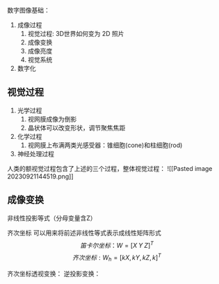 数字图像基础：
1. 成像过程
    1. 视觉过程: 3D世界如何变为 2D 照片 
    2. 成像变换
    3. 成像亮度
    4. 视觉系统
2. 数字化

## 视觉过程
1. 光学过程
   1. 视网膜成像为倒影
   2. 晶状体可以改变形状，调节聚焦焦距
2. 化学过程
   1. 视网膜上布满两类光感受器：锥细胞(cone)和柱细胞(rod)
3. 神经处理过程

人类的额视觉过程包含了上述的三个过程，整体视觉过程：
![[Pasted image 20230921144519.png]]
## 成像变换

非线性投影等式（分母变量含Z）

齐次坐标
可以用来将前述非线性等式表示成线性矩阵形式
$$
笛卡尔坐标：W = \left[X \; Y \; Z \right]^T 
$$
$$
齐次坐标: W_h = [kX,kY,kZ,k]^T
$$

齐次坐标透视变换：
逆投影变换：